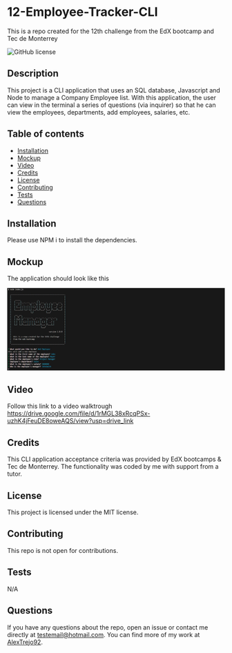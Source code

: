 # 12-Employee-Tracker-CLI
This is a repo created for the 12th challenge from the EdX bootcamp and Tec de Monterrey

![GitHub license](https://img.shields.io/badge/license-MIT-blue.svg)

## Description

This project is a CLI application that uses an SQL database, Javascript and Node to manage a Company Employee list. With this application, the user can view in the terminal a series of questions (via inquirer) so that he can view the employees, departments, add employees, salaries, etc.

## Table of contents

- [Installation](#installation)
- [Mockup](#mockup)
- [Video](#video)
- [Credits](#credits)
- [License](#license)
- [Contributing](#contributing)
- [Tests](#tests)
- [Questions](#questions)

## Installation
Please use NPM i to install the dependencies.

## Mockup
The application should look like this

![alt text](./assets/screenshotMockup.jpg)

## Video
Follow this link to a video walktrough https://drive.google.com/file/d/1rMGL38xRcqPSx-uzhK4jFeuDE8oweAQS/view?usp=drive_link

## Credits
This CLI application acceptance criteria was provided by EdX bootcamps & Tec de Monterrey. The functionality was coded by me with support from a tutor.

## License
This project is licensed under the MIT license.

## Contributing
This repo is not open for contributions.

## Tests
N/A

## Questions
If you have any questions about the repo, open an issue or contact me directly at testemail@hotmail.com. You can find more of my work at [AlexTrejo92](https://github.com/AlexTrejo92).